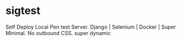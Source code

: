 # sigtest
Self Deploy Local Pen test Server. Django | Selenium | Docker |  Super Minimal. No outbound CSS. super dynamic
